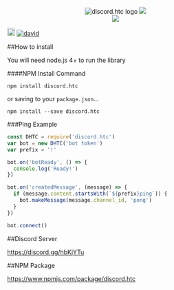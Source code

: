 <p align="center">
    <img src="https://cdn.discordapp.com/attachments/216763379535052801/234375516742746112/Untitled-1.png" alt="discord.htc logo">
<a href="https://travis-ci.org/nekonez/discord.htc"><img src="https://travis-ci.org/nekonez/discord.htc.svg?branch=master"></a>
<br>
<a href="https://nodei.co/npm/discord.htc/"><img src="https://nodei.co/npm/discord.htc.png?downloads=true&downloadRank=true&stars=true"></a>
<br>

<a href="https://www.npmjs.com/package/discord.htc"><img src="https://img.shields.io/npm/v/discord.htc.svg?style=flat-square" alt="npm version" height="18"></a> <a  href="https://david-dm.org/nekonez/discord.htc"><img src="https://david-dm.org/nekonez/discord.htc.svg" alt="david"></a>
<br>
</p>


##How to install

You will need node.js 4+ to run the library


####NPM Install Command

```
npm install discord.htc
```

or saving to your `package.json`...

```
npm install --save discord.htc
```

###Ping Example

```js
const DHTC = require('discord.htc')
var bot = new DHTC('bot token')
var prefix = '!'

bot.on('botReady', () => {
  console.log('Ready!')
})

bot.on('createdMessage', (message) => {
  if (message.content.startsWith(`${prefix}ping`)) {
    bot.makeMessage(message.channel_id, 'pong')
  }
})

bot.connect()
```

##Discord Server

https://discord.gg/hbKjYTu

##NPM Package

https://www.npmjs.com/package/discord.htc
